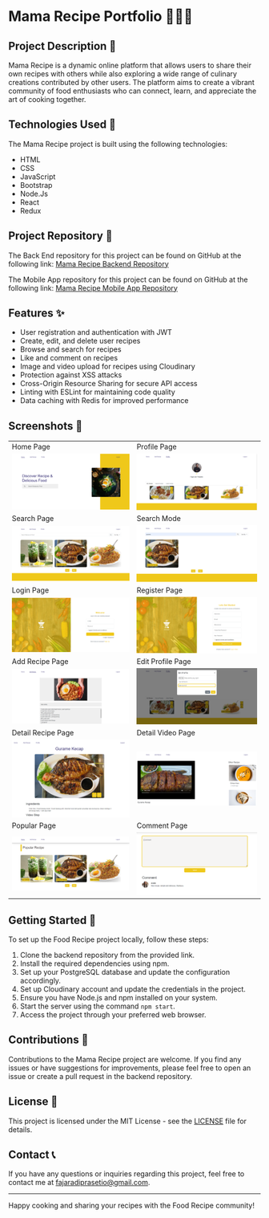 # Mama Recipe Portfolio  🍔🍰🍕

## Project Description 📜

Mama Recipe is a dynamic online platform that allows users to share their own recipes with others while also exploring a wide range of culinary creations contributed by other users. The platform aims to create a vibrant community of food enthusiasts who can connect, learn, and appreciate the art of cooking together.

## Technologies Used 🚀

The Mama Recipe project is built using the following technologies:

- HTML
- CSS
- JavaScript
- Bootstrap
- Node.Js
- React
- Redux

## Project Repository 📂

The Back End repository for this project can be found on GitHub at the following link:
[Mama Recipe Backend Repository](https://github.com/FajarAdi25/be-mama-recipe)

The Mobile App repository for this project can be found on GitHub at the following link:
[Mama Recipe Mobile App Repository](https://github.com/FajarAdi25/MamaRecipeMobile)


## Features ✨

- User registration and authentication with JWT
- Create, edit, and delete user recipes
- Browse and search for recipes
- Like and comment on recipes
- Image and video upload for recipes using Cloudinary
- Protection against XSS attacks
- Cross-Origin Resource Sharing for secure API access
- Linting with ESLint for maintaining code quality
- Data caching with Redis for improved performance

## Screenshots 📸

<table>
   <tr>
      <td>Home Page</td>
      <td>Profile Page</td>
   </tr>
   <tr>
    <td><img width="350px" src="./screenshot/home.PNG" border="0" alt="" /></td>
    <td><img width="350px" src="./screenshot/profile.PNG" border="0" alt="" /></td>
  </tr>
    <tr>
     <td>Search Page</td>
     <td>Search Mode</td>  
   </tr>
   <tr>
    <td> <img width="350px" src="./screenshot/searchPage.PNG" border="0"  alt="" /></td>
    <td> <img width="350px" src="./screenshot/searchOn.PNG" border="0"  alt="" /></td>
  </tr>
    <tr>
      <td>Login Page</td>
      <td>Register Page</td>
   </tr>
   <tr>
    <td><img width="350px" src="./screenshot/login.PNG" border="0" alt="Login" /></td>
    <td> <img width="350px" src="./screenshot/register.PNG" border="0"  alt="Register" /></td>
  </tr>
    <tr>
      <td>Add Recipe Page</td>
      <td>Edit Profile Page</td>
   </tr>
   <tr>
    <td><img width="350px" src="./screenshot/addRecipe.PNG" border="0" alt="Profile Page" /></td>
    <td> <img width="350px" src="./screenshot/editProfile.PNG" border="0"  alt="Add Recipe Page" /></td>
  </tr>
<!--     <tr>
      <td>Liked Page</td>
      <td>Saved Page</td>
   </tr>
   <tr>
    <td><img width="350px" src="./screenshot/LikedRecipe.PNG" border="0" alt="" /></td>
    <td> <img width="350px" src="./screenshot/SavedRecipe.PNG" border="0"  alt="" /></td>
  </tr> -->
    <tr>
      <td>Detail Recipe Page</td>
      <td>Detail Video Page</td>
   </tr>
   <tr>
    <td><img width="350px" src="./screenshot/detailRecipe.PNG" border="0" alt="" /></td>
    <td> <img width="350px" src="./screenshot/detailVideo.PNG" border="0"  alt="" /></td>
  </tr>
    <tr>
      <td>Popular Page</td>
      <td>Comment Page</td>
   </tr>
   <tr>
    <td><img width="350px" src="./screenshot/popularRecipe.PNG" border="0" alt="" /></td>
    <td> <img width="350px" src="./screenshot/comment.PNG" border="0"  alt="" /></td>
  </tr>
</table>

## Getting Started 🚀

To set up the Food Recipe project locally, follow these steps:

1. Clone the backend repository from the provided link.
2. Install the required dependencies using npm.
3. Set up your PostgreSQL database and update the configuration accordingly.
4. Set up Cloudinary account and update the credentials in the project.
5. Ensure you have Node.js and npm installed on your system.
6. Start the server using the command `npm start`.
7. Access the project through your preferred web browser.

## Contributions 🤝

Contributions to the Mama Recipe project are welcome. If you find any issues or have suggestions for improvements, please feel free to open an issue or create a pull request in the backend repository.

## License 📝

This project is licensed under the MIT License - see the [LICENSE](LICENSE) file for details.

## Contact 📞

If you have any questions or inquiries regarding this project, feel free to contact me at [fajaradiprasetio@gmail.com](mailto:fajaradiprasetio@gmail.com).

---

Happy cooking and sharing your recipes with the Food Recipe community!
